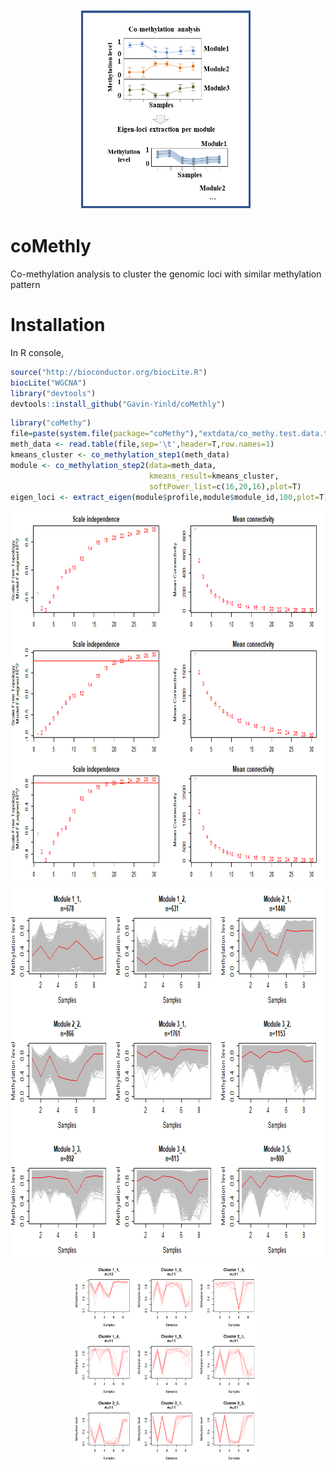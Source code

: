 <div align=center><img width="300" height="320" src="https://github.com/Gavin-Yinld/coMethly/blob/master/figures/co-methy.gif"/></div>

# coMethly
Co-methylation analysis to cluster the genomic loci with similar methylation pattern
# Installation

In R console,
```R
source("http://bioconductor.org/biocLite.R")
biocLite("WGCNA")
library("devtools")
devtools::install_github("Gavin-Yinld/coMethly")
```
```R
library("coMethy")
file=paste(system.file(package="coMethy"),"extdata/co_methy.test.data.txt",sep='/')
meth_data <- read.table(file,sep='\t',header=T,row.names=1)
kmeans_cluster <- co_methylation_step1(meth_data)
module <- co_methylation_step2(data=meth_data,
                               kmeans_result=kmeans_cluster,
                               softPower_list=c(16,20,16),plot=T)
eigen_loci <- extract_eigen(module$profile,module$module_id,100,plot=T)
```
<div align=center><img width="800" height="600" src="https://github.com/Gavin-Yinld/coMethly/blob/master/figures/power.png"/></div>
<div align=center><img width="600" height="600" src="https://github.com/Gavin-Yinld/coMethly/blob/master/figures/wgcna.png"/></div>
<div align=center><img width="300" height="320" src="https://github.com/Gavin-Yinld/coMethly/blob/master/figures/eigen_loci.pdf"/></div>
